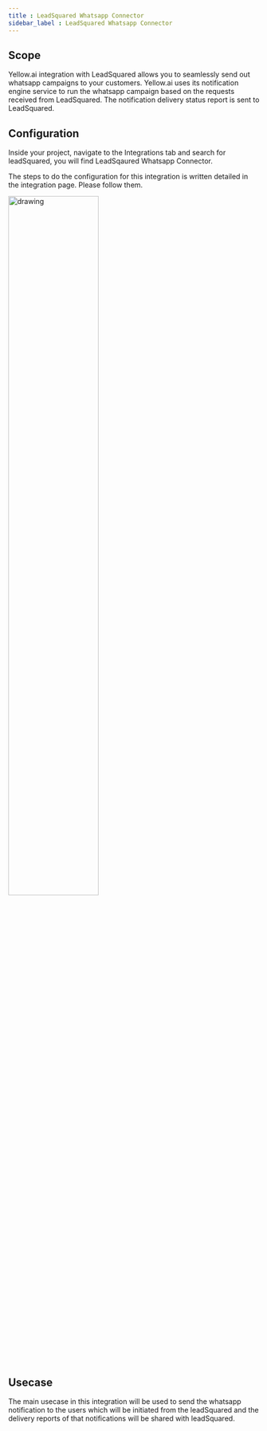 ```yaml
---
title : LeadSquared Whatsapp Connector
sidebar_label : LeadSquared Whatsapp Connector
---
```

## Scope

Yellow.ai integration with LeadSquared allows you to seamlessly send out whatsapp campaigns to your customers. Yellow.ai uses its notification engine service to run the whatsapp campaign based on the requests received from LeadSquared. The notification delivery status report is sent to LeadSquared.


## Configuration

Inside your project, navigate to the Integrations tab and search for leadSquared, you will find LeadSqaured Whatsapp Connector.

The steps to do the configuration for this integration is written detailed in the integration page. Please follow them.

<img src="https://cdn.yellowmessenger.com/5LB99IhmabBR1651833988749.png" alt="drawing" width="60%"/>

## Usecase

The main usecase in this integration will be used to send the whatsapp notification to the users which will be initiated from the leadSquared and the delivery reports of that notifications will be shared with leadSquared. 
